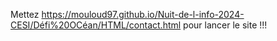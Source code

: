 Mettez https://mouloud97.github.io/Nuit-de-l-info-2024-CESI/Défi%20OCéan/HTML/contact.html pour lancer le site !!!

